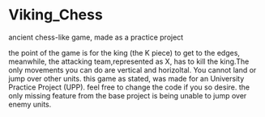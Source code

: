 # Viking_Chess
ancient chess-like game, made as a practice project

the point of the game is for the king (the K piece) to get to the edges, meanwhile, the attacking team,represented as X, 
has to kill the king.The only movements you can do are vertical and horizoltal. You cannot land or jump over other units. 
this game as stated, was made for an University Practice Project (UPP). feel free to change the code
if you so desire. the only missing feature from the base project is being unable to jump over enemy units.
